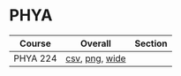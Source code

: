 # PHYA

| Course | Overall | Section |
| ------ | ------- | ------- |
| PHYA 224 | [csv](https://github.com/UCSD-Historical-Enrollment-Data/2024Spring/blob/main/overall/PHYA%20224.csv), [png](https://raw.githubusercontent.com/UCSD-Historical-Enrollment-Data/2024Spring/main/plot_overall/PHYA%20224.png), [wide](https://raw.githubusercontent.com/UCSD-Historical-Enrollment-Data/2024Spring/main/plot_overall_wide/PHYA%20224.png) |  |
